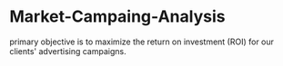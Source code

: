 # Market-Campaing-Analysis
primary objective is to maximize the return on investment (ROI) for our clients' advertising campaigns.
